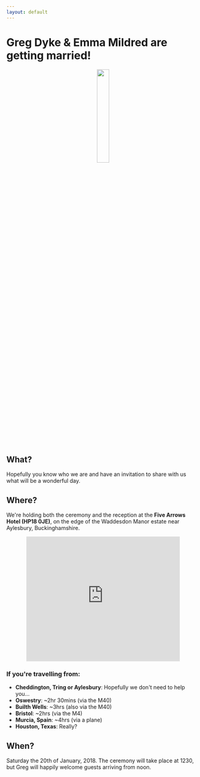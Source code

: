 ```yaml
---
layout: default
---
```


# Greg Dyke & Emma Mildred are getting married!

<div style="text-align:center"><img src ="https://gadyke.github.io/images/helmets.jpeg" width="25%"/></div>

## What?
Hopefully you know who we are and have an invitation to share with us what will be a wonderful day.

## Where?
We're holding both the ceremony and the reception at the **Five Arrows Hotel (HP18 0JE)**, on the edge of the Waddesdon Manor estate near Aylesbury, Buckinghamshire.

<div style="text-align:center"><iframe src="https://www.google.com/maps/embed?pb=!1m18!1m12!1m3!1d1086565.0083483802!2d-2.4032767647564723!3d52.08179835590967!2m3!1f0!2f0!3f0!3m2!1i1024!2i768!4f13.1!3m3!1m2!1s0x0%3A0x7ba94ddf2787acd2!2sThe+Five+Arrows+Hotel!5e0!3m2!1sen!2suk!4v1491208781914" width="400" height="325" frameborder="0" style="border:1" allowfullscreen></iframe></div>

### If you're travelling from:

- **Cheddington, Tring or Aylesbury**: Hopefully we don't need to help you...
- **Oswestry**: ~2hr 30mins (via the M40)
- **Builth Wells**: ~3hrs (also via the M40)
- **Bristol**: ~2hrs (via the M4)
- **Murcia, Spain**: ~4hrs (via a plane)
- **Houston, Texas**: Really?

## When?
Saturday the 20th of January, 2018. The ceremony will take place at 1230, but Greg will happily welcome guests arriving from noon.
